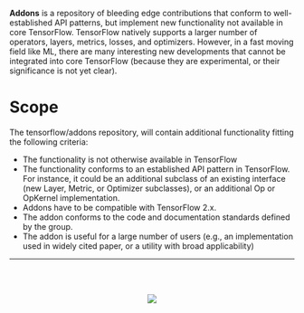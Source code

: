 **Addons** is a repository of bleeding edge contributions that conform to
well-established API patterns, but implement new functionality
not available in core TensorFlow. TensorFlow natively supports
a larger number of operators, layers, metrics, losses, and optimizers.
However, in a fast moving field like ML, there are many interesting new
developments that cannot be integrated into core TensorFlow
(because they are experimental, or their significance is not yet clear).

# Scope
The tensorflow/addons repository, will contain additional functionality fitting the following criteria:

* The functionality is not otherwise available in TensorFlow
* The functionality conforms to an established API pattern in TensorFlow. For instance, it could be an additional subclass of an existing interface (new Layer, Metric, or Optimizer subclasses), or an additional Op or OpKernel implementation.
* Addons have to be compatible with TensorFlow 2.x.
* The addon conforms to the code and documentation standards defined by the group.
* The addon is useful for a large number of users (e.g., an implementation used in widely cited paper, or a utility with broad applicability)


---

<br><br>
<div align="center">
    <img src ="https://cdn.pixabay.com/photo/2017/06/16/07/26/under-construction-2408062_640.png" />
</div>
